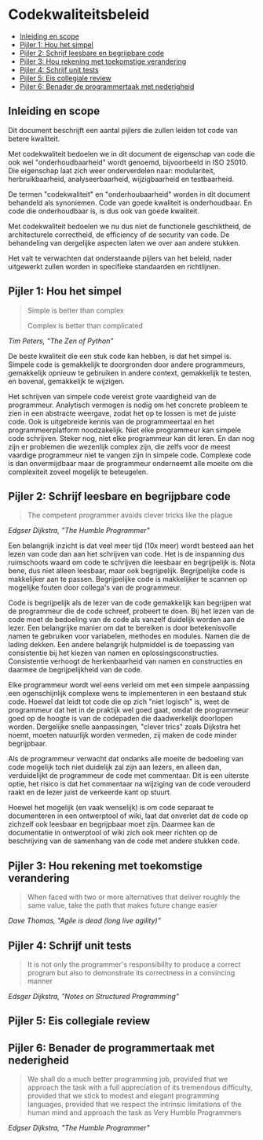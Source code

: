# Codekwaliteitsbeleid

<!-- TOC depthFrom:2 -->

- [Inleiding en scope](#inleiding-en-scope)
- [Pijler 1: Hou het simpel](#pijler-1-hou-het-simpel)
- [Pijler 2: Schrijf leesbare en begrijpbare code](#pijler-2-schrijf-leesbare-en-begrijpbare-code)
- [Pijler 3: Hou rekening met toekomstige verandering](#pijler-3-hou-rekening-met-toekomstige-verandering)
- [Pijler 4: Schrijf unit tests](#pijler-4-schrijf-unit-tests)
- [Pijler 5: Eis collegiale review](#pijler-5-eis-collegiale-review)
- [Pijler 6: Benader de programmertaak met nederigheid](#pijler-6-benader-de-programmertaak-met-nederigheid)

<!-- /TOC -->

## Inleiding en scope
Dit document beschrijft een aantal pijlers die zullen leiden tot code van betere kwaliteit.

Met codekwaliteit bedoelen we in dit document de eigenschap van code die ook wel "onderhoudbaarheid" wordt genoemd, bijvoorbeeld in ISO 25010. Die eigenschap laat zich weer onderverdelen naar: modulariteit, herbruikbaarheid, analyseerbaarheid, wijzigbaarheid en testbaarheid.

De termen "codekwaliteit" en "onderhoubaarheid" worden in dit document behandeld als synoniemen. Code van goede kwaliteit is onderhoudbaar. En code die onderhoudbaar is, is dus ook van goede kwaliteit.

Met codekwaliteit bedoelen we nu dus niet de functionele geschiktheid, de architecturele correctheid, de efficiency of de security van code. De behandeling van dergelijke aspecten laten we over aan andere stukken.

Het valt te verwachten dat onderstaande pijlers van het beleid, nader uitgewerkt zullen worden in specifieke standaarden en richtlijnen.

## Pijler 1: Hou het simpel

> Simple is better than complex
>
> Complex is better than complicated

*Tim Peters, "The Zen of Python"*

De beste kwaliteit die een stuk code kan hebben, is dat het simpel is. Simpele code is gemakkelijk te doorgronden door andere programmeurs, gemakkelijk opnieuw te gebruiken in andere context, gemakkelijk te testen, en bovenal, gemakkelijk te wijzigen.

Het schrijven van simpele code vereist grote vaardigheid van de programmeur. Analytisch vermogen is nodig om het concrete probleem te zien in een abstracte weergave, zodat het op te lossen is met de juiste code. Ook is uitgebreide kennis van de programmeertaal en het programmeerplatform noodzakelijk. Niet elke programmeur kan simpele code schrijven. Steker nog, niet elke programmeur kan dit leren. En dan nog zijn er problemen die wezenlijk complex zijn, die zelfs voor de meest vaardige programmeur niet te vangen zijn in simpele code. Complexe code is dan onvermijdbaar maar de programmeur onderneemt alle moeite om die complexiteit zoveel mogelijk te beteugelen.

## Pijler 2: Schrijf leesbare en begrijpbare code 

> The competent programmer avoids clever tricks like the plague

*Edgser Dijkstra, "The Humble Programmer"*

Een belangrijk inzicht is dat veel meer tijd (10x meer) wordt besteed aan het lezen van code dan aan het schrijven van code. Het is de inspanning dus ruimschoots waard om code te schrijven die leesbaar en begrijpelijk is. Nota bene, dus niet alleen leesbaar, maar ook begrijpelijk. Begrijpelijke code is makkelijker aan te passen. Begrijpelijke code is makkelijker te scannen op mogelijke fouten door collega's van de programmeur.

Code is begrijpelijk als de lezer van de code gemakkelijk kan begrijpen wat de programmeur die de code schreef, probeert te doen. Bij het lezen van de code moet de bedoeling van de code als vanzelf duidelijk worden aan de lezer. Een belangrijke manier om dat te bereiken is door betekenisvolle namen te gebruiken voor variabelen, methodes en modules. Namen die de lading dekken. Een andere belangrijk hulpmiddel is de toepassing van consistentie bij het kiezen van namen en oplossingsconstructies. Consistentie verhoogt de herkenbaarheid van namen en constructies en daarmee de begrijpelijkheid van de code. 

Elke programmeur wordt wel eens verleid om met een simpele aanpassing een ogenschijnlijk complexe wens te implementeren in een bestaand stuk code. Hoewel dat leidt tot code die op zich "niet logisch" is, weet de programmeur dat het in de praktijk wel goed gaat, omdat de programmeur goed op de hoogte is van de codepaden die daadwerkelijk doorlopen worden. Dergelijke snelle aanpassingen, "clever trics" zoals Dijkstra het noemt, moeten natuurlijk worden vermeden, zij maken de code minder begrijpbaar.  

Als de programmeur verwacht dat ondanks alle moeite de bedoeling van code mogelijk toch niet duidelijk zal zijn aan lezers, en alleen dan, verduidelijkt de programmeur de code met commentaar. Dit is een uiterste optie, het risico is dat het commentaar na wijziging van de code verouderd raakt en de lezer juist de verkeerde kant op stuurt.

Hoewel het mogelijk (en vaak wenselijk) is om code separaat te documenteren in een ontwerptool of wiki, laat dat onverlet dat de code op zichzelf ook leesbaar en begrijpbaar moet zijn. Daarmee kan de documentatie in ontwerptool of wiki zich ook meer richten op de beschrijving van de samenhang van de code met andere stukken code.

## Pijler 3: Hou rekening met toekomstige verandering

> When faced with two or more alternatives that deliver roughly the same value, take the path that makes future change easier

*Dave Thomas, "Agile is dead (long live agility)"*

## Pijler 4: Schrijf unit tests

> It is not only the programmer's responsibility to produce a correct program but also to demonstrate its correctness in a convincing manner

*Edsger Dijkstra, "Notes on Structured Programming"*

## Pijler 5: Eis collegiale review



## Pijler 6: Benader de programmertaak met nederigheid

> We shall do a much better programming job, provided that we approach the task with a full appreciation of its tremendous difficulty, provided that we stick to modest and elegant programming languages, provided that we respect the intrinsic limitations of the human mind and approach the task as Very Humble Programmers

*Edgser Dijkstra, "The Humble Programmer"*